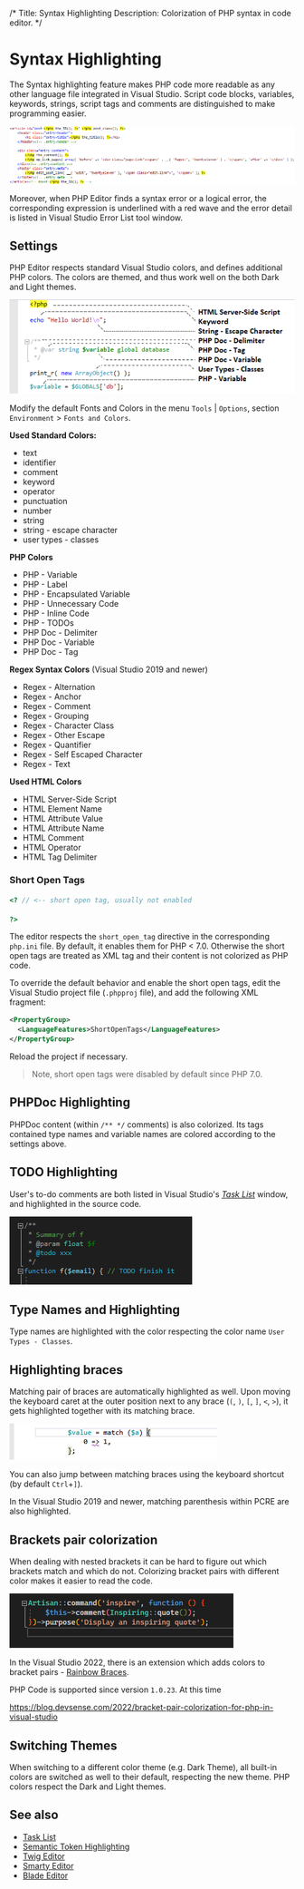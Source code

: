 /*
Title: Syntax Highlighting
Description: Colorization of PHP syntax in code editor.
*/

# Syntax Highlighting

The Syntax highlighting feature makes PHP code more readable as any other language file integrated in Visual Studio. Script code blocks, variables, keywords, strings, script tags and comments are distinguished to make programming easier.

![PHP/HTML syntax highlighting](imgs/php-highlighting.png "PHP/HTML syntax highlighting.")

Moreover, when PHP Editor finds a syntax error or a logical error, the corresponding expression is underlined with a red wave and the error detail is listed in Visual Studio Error List tool window.

## Settings

PHP Editor respects standard Visual Studio colors, and defines additional PHP colors. The colors are themed, and thus work well on the both Dark and Light themes.

![color names](imgs/php-highlighting-colors.png)

Modify the default Fonts and Colors in the menu `Tools` | `Options`, section `Environment` > `Fonts and Colors`.

**Used Standard Colors:**

- text
- identifier
- comment
- keyword
- operator
- punctuation
- number
- string
- string - escape character
- user types - classes

**PHP Colors**

- PHP - Variable
- PHP - Label
- PHP - Encapsulated Variable
- PHP - Unnecessary Code
- PHP - Inline Code
- PHP - TODOs
- PHP Doc - Delimiter
- PHP Doc - Variable
- PHP Doc - Tag

**Regex Syntax Colors** (Visual Studio 2019 and newer)

- Regex - Alternation
- Regex - Anchor
- Regex - Comment
- Regex - Grouping
- Regex - Character Class
- Regex - Other Escape
- Regex - Quantifier
- Regex - Self Escaped Character
- Regex - Text

**Used HTML Colors**

- HTML Server-Side Script
- HTML Element Name
- HTML Attribute Value
- HTML Attribute Name
- HTML Comment
- HTML Operator
- HTML Tag Delimiter

### Short Open Tags

```php
<? // <-- short open tag, usually not enabled

?>
```

The editor respects the `short_open_tag` directive in the corresponding `php.ini` file. By default, it enables them for PHP &lt; 7.0. Otherwise the short open tags are treated as XML tag and their content is not colorized as PHP code.

To override the default behavior and enable the short open tags, edit the Visual Studio project file (`.phpproj` file), and add the following XML fragment:

```xml
<PropertyGroup>
  <LanguageFeatures>ShortOpenTags</LanguageFeatures>    
</PropertyGroup>
```

Reload the project if necessary.

> Note, short open tags were disabled by default since PHP 7.0.

## PHPDoc Highlighting

PHPDoc content (within `/** */` comments) is also colorized. Its tags contained type names and variable names are colored according to the settings above.

## TODO Highlighting

User's to-do comments are both listed in Visual Studio's [_Task List_](task-list) window, and highlighted in the source code.

![to-do highlighting](imgs/todo-highlight.png)

## Type Names and Highlighting

Type names are highlighted with the color respecting the color name `User Types - Classes`.

## Highlighting braces

Matching pair of braces are automatically highlighted as well. Upon moving the keyboard caret at the outer position next to any brace (`(`, `)`, `[`, `]`, `<`, `>`), it gets highlighted together with its matching brace.

![PHP brace highlighting](imgs/highlight-braces.png)

You can also jump between matching braces using the keyboard shortcut (by default `Ctrl`+`]`).

In the Visual Studio 2019 and newer, matching parenthesis within PCRE are also highlighted.

## Brackets pair colorization

When dealing with nested brackets it can be hard to figure out which brackets match and which do not. Colorizing bracket pairs with different color makes it easier to read the code.

![PHP bracket pairs colorized](imgs/with-rainbow-colors.png)

In the Visual Studio 2022, there is an extension which adds colors to bracket pairs - [Rainbow Braces](https://marketplace.visualstudio.com/items?itemName=MadsKristensen.RainbowBraces). 

PHP Code is supported since version `1.0.23`. At this time

https://blog.devsense.com/2022/bracket-pair-colorization-for-php-in-visual-studio

## Switching Themes

When switching to a different color theme (e.g. Dark Theme), all built-in colors are switched as well to their default, respecting the new theme. PHP colors respect the Dark and Light themes.

## See also

- [Task List](task-list)
- [Semantic Token Highlighting](word-highlighting)
- [Twig Editor](twig)
- [Smarty Editor](smarty)
- [Blade Editor](blade)
